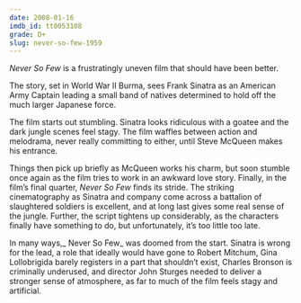 ```yaml
---
date: 2008-01-16
imdb_id: tt0053108
grade: D+
slug: never-so-few-1959
---
```


_Never So Few_ is a frustratingly uneven film that should have been better.

The story, set in World War II Burma, sees Frank Sinatra as an American Army Captain leading a small band of natives determined to hold off the much larger Japanese force.

The film starts out stumbling. Sinatra looks ridiculous with a goatee and the dark jungle scenes feel stagy. The film waffles between action and melodrama, never really committing to either, until Steve McQueen makes his entrance.

Things then pick up briefly as McQueen works his charm, but soon stumble once again as the film tries to work in an awkward love story. Finally, in the film’s final quarter, _Never So Few_ finds its stride. The striking cinematography as Sinatra and company come across a battalion of slaughtered soldiers is excellent, and at long last gives some real sense of the jungle. Further, the script tightens up considerably, as the characters finally have something to do, but unfortunately, it’s too little too late.

In many ways,_ Never So Few_ was doomed from the start. Sinatra is wrong for the lead, a role that ideally would have gone to Robert Mitchum, Gina Lollobrigida barely registers in a part that shouldn’t exist, Charles Bronson is criminally underused, and director John Sturges needed to deliver a stronger sense of atmosphere, as far to much of the film feels stagy and artificial.

